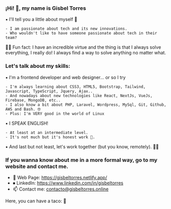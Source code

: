 ### ¡Hi! 👋, my name is Gisbel Torres

▪️ I'll tell you a little about myself 💙
```
- I am passionate about tech and its new innovations. 
- Who wouldn't like to have someone passionate about tech in their team?
```
🤸‍♀️ Fun fact: I have an incredible virtue and the thing is that I always solve everything, 
I really do! I always find a way to solve anything no matter what.

### Let's talk about my skills:

▪️ I'm a frontend developer and web designer... or so I try
```
- I'm always learning about CSS3, HTML5, Bootstrap, Tailwind, Javascript, TypeScript, Jquery, Ajax..
- And nowadays about new technologies like React, NextJs, VueJs, Firebase, MongoDB, etc..
- I also know a bit about PHP, Laravel, Wordpress, MySql, Git, Github, AWS and Bash. 🤓
- Plus: I'm VERY good in the world of Linux
```
▪️ I SPEAK ENGLISH!
```
- At least at an intermediate level.
- It's not much but it's honest work 🤪. 
```
▪️ And last but not least, let's work together (but you know, remotely). 💁‍♀️

### If you wanna know about me in a more formal way, go to my website and contact me. 
- 📍  Web Page: https://gisbeltorres.netlify.app/
- ⏹ LinkedIn: https://www.linkedin.com/in/gisbeltorres
- 📫 Contact me: contacto@gisbeltorres.online

Here, you can have a taco: 🌮
